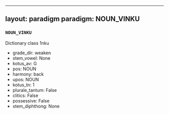 
---
layout: paradigm
paradigm: NOUN_VINKU
---
### ` NOUN_VINKU `

Dictionary class 1nku
* grade_dir: weaken
* stem_vowel: None
* kotus_av: G
* pos: NOUN
* harmony: back
* upos: NOUN
* kotus_tn: 1
* plurale_tantum: False
* clitics: False
* possessive: False
* stem_diphthong: None
